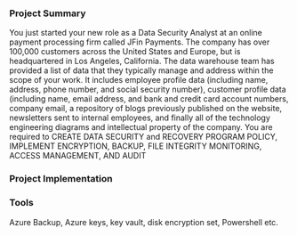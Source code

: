 ### Project Summary <br>
You just started your new role as a Data Security Analyst at an online payment processing firm called JFin Payments. The company has over 100,000 customers across the United States and Europe, but is headquartered in Los Angeles, California.
The data warehouse team has provided a list of data that they typically manage and address within the scope of your work. It includes employee profile data (including name, address, phone number, and social security number), customer profile data (including name, email address, and bank and credit card account numbers, company email, a repository of blogs previously published on the website, newsletters sent to internal employees, and finally all of the technology engineering diagrams and intellectual property of the company. 
You are required to CREATE DATA SECURITY and RECOVERY PROGRAM POLICY, IMPLEMENT ENCRYPTION, BACKUP, FILE INTEGRITY MONITORING, ACCESS MANAGEMENT, AND AUDIT 

### Project Implementation

### Tools <br>
Azure Backup, Azure keys, key vault, disk encryption set, Powershell etc.



 
